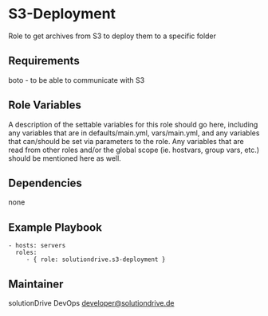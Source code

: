 S3-Deployment
=============

Role to get archives from S3 to deploy them to a specific folder

Requirements
------------

boto - to be able to communicate with S3

Role Variables
--------------

A description of the settable variables for this role should go here, including any variables that are in defaults/main.yml, vars/main.yml, and any variables that can/should be set via parameters to the role. Any variables that are read from other roles and/or the global scope (ie. hostvars, group vars, etc.) should be mentioned here as well.

Dependencies
------------

none

Example Playbook
----------------

    - hosts: servers
      roles:
         - { role: solutiondrive.s3-deployment }

Maintainer
----------

solutionDrive DevOps <developer@solutiondrive.de>
